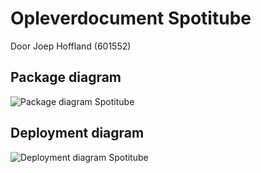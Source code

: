 # Opleverdocument Spotitube
Door Joep Hoffland (601552)

## Package diagram
![Package diagram Spotitube](https://raw.githubusercontent.com/joephoffland/Spotitube/master/Documentatie/Package%20diagram%20Spotitube.png?token=AgYwFc2mIiyYNgh6LUKzXVM6yzz30HYVks5crLDmwA%3D%3D)

## Deployment diagram
![Deployment diagram Spotitube](https://raw.githubusercontent.com/joephoffland/Spotitube/master/Documentatie/Deployment%20Diagram%20Spotitube.png?token=AgYwFfz9Y415ZhCtQZCeeKc_34S3fz94ks5crLChwA%3D%3D)
